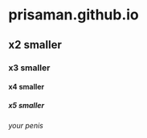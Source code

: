 # prisaman.github.io
## x2 smaller
### x3 smaller
#### x4 smaller 
##### x5 smaller 
###### your penis
